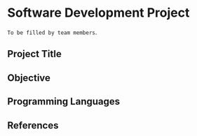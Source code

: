 # Software Development Project

`To be filled by team members`. 

## Project Title 

## Objective 


## Programming Languages 


## References 